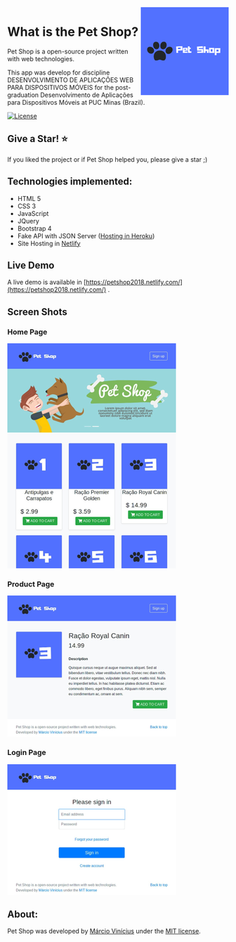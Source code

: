 <img align="right" src="https://github.com/marciovcampos/petshop/blob/master/docs/logo_200.png"/>

What is the Pet Shop?
=====================

Pet Shop is a open-source project written with web technologies.

This app was develop for discipline DESENVOLVIMENTO DE APLICAÇÕES WEB PARA DISPOSITIVOS MÓVEIS for the post-graduation Desenvolvimento de Aplicações para Dispositivos Móveis at PUC Minas (Brazil).

[![License](https://img.shields.io/github/license/marciovcampos/petshop.svg)](LICENSE)

## Give a Star! :star:
If you liked the project or if Pet Shop helped you, please give a star ;)

## Technologies implemented:

- HTML 5
- CSS 3
- JavaScript
- JQuery
- Bootstrap 4
- Fake API with JSON Server ([Hosting in Heroku](https://petshop2018.herokuapp.com/))
- Site Hosting in [Netlify](https://www.netlify.com/)

## Live Demo
A live demo is available in [https://petshop2018.netlify.com/](https://petshop2018.netlify.com/) .

## Screen Shots

### Home Page

<img src="https://github.com/marciovcampos/petshop/blob/master/docs/home.png"/>

### Product Page

<img src="https://github.com/marciovcampos/petshop/blob/master/docs/product.png"/>

### Login Page

<img src="https://github.com/marciovcampos/petshop/blob/master/docs/login.png"/>

## About:
Pet Shop was developed by [Márcio Vinícius](https://github.com/marciovcampos) under the [MIT license](LICENSE).